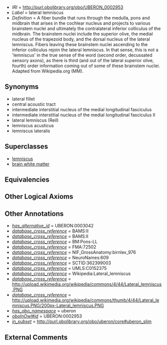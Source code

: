  * *IRI* = http://purl.obolibrary.org/obo/UBERON_0002953
 * *Label* = lateral lemniscus
 * *Definition* = A fiber bundle that runs through the medulla, pons and midbrain that arises in the cochlear nucleus and projects to various brainstem nuclei and ultimately the contralateral inferior colliculus of the midbrain. The brainstem nuclei include the superior olive, the medial nucleus of the trapezoid body, and the dorsal nucleus of the lateral lemniscus. Fibers leaving these brainstem nuclei ascending to the inferior colliculus rejoin the lateral lemniscus. In that sense, this is not a 'lemniscus' in the true sense of the word (second order, decussated sensory axons), as there is third (and out of the lateral superior olive, fourth) order information coming out of some of these brainstem nuclei. Adapted from Wikipedia.org (MM).

## Synonyms

 * lateral fillet
 * central acoustic tract
 * intermediate interstitial nucleus of the medial longitudinal fasciculus
 * intermediate interstitial nucleus of the medial longitudinal fasciculus II
 * lateral lemniscus (Reil)
 * lemniscus acusticus
 * lemniscus lateralis

## Superclasses

 * [lemniscus](../../UBERON/01/UBERON_0003001.md)
 * [brain white matter](../../UBERON/44/UBERON_0003544.md)

## Equivalencies


## Other Logical Axioms


## Other Annotations

 * *[has_alternative_id](../../Id/oboInOwl#hasAlternativeId.md)* = UBERON:0003042
 * *[database_cross_reference](../../ef/oboInOwl#hasDbXref.md)* = BAMS:II
 * *[database_cross_reference](../../ef/oboInOwl#hasDbXref.md)* = BAMS:ll
 * *[database_cross_reference](../../ef/oboInOwl#hasDbXref.md)* = BM:Pons-LL
 * *[database_cross_reference](../../ef/oboInOwl#hasDbXref.md)* = FMA:72502
 * *[database_cross_reference](../../ef/oboInOwl#hasDbXref.md)* = NIF_GrossAnatomy:birnlex_976
 * *[database_cross_reference](../../ef/oboInOwl#hasDbXref.md)* = NeuroNames:609
 * *[database_cross_reference](../../ef/oboInOwl#hasDbXref.md)* = SCTID:362399003
 * *[database_cross_reference](../../ef/oboInOwl#hasDbXref.md)* = UMLS:C0152375
 * *[database_cross_reference](../../ef/oboInOwl#hasDbXref.md)* = Wikipedia:Lateral_lemniscus
 * *[database_cross_reference](../../ef/oboInOwl#hasDbXref.md)* = http://upload.wikimedia.org/wikipedia/commons/4/44/Lateral_lemniscus.PNG
 * *[database_cross_reference](../../ef/oboInOwl#hasDbXref.md)* = http://upload.wikimedia.org/wikipedia/commons/thumb/4/44/Lateral_lemniscus.PNG/200px-Lateral_lemniscus.PNG
 * *[has_obo_namespace](../../ce/oboInOwl#hasOBONamespace.md)* = uberon
 * *[oboInOwl#id](../../id/oboInOwl#id.md)* = UBERON:0002953
 * *[in_subset](../../et/oboInOwl#inSubset.md)* = http://purl.obolibrary.org/obo/uberon/core#uberon_slim

## External Comments

